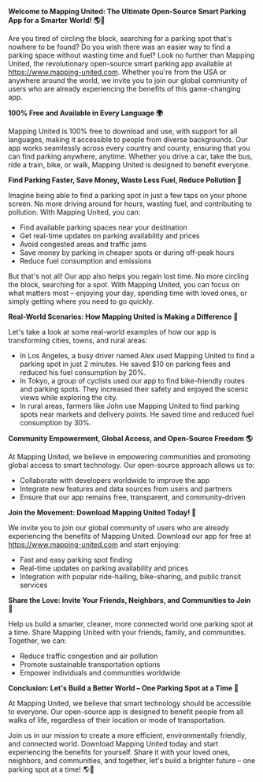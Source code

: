 **Welcome to Mapping United: The Ultimate Open-Source Smart Parking App for a Smarter World! 🌎🚗**

Are you tired of circling the block, searching for a parking spot that's nowhere to be found? Do you wish there was an easier way to find a parking space without wasting time and fuel? Look no further than Mapping United, the revolutionary open-source smart parking app available at https://www.mapping-united.com. Whether you're from the USA or anywhere around the world, we invite you to join our global community of users who are already experiencing the benefits of this game-changing app.

**100% Free and Available in Every Language 🌍**

Mapping United is 100% free to download and use, with support for all languages, making it accessible to people from diverse backgrounds. Our app works seamlessly across every country and county, ensuring that you can find parking anywhere, anytime. Whether you drive a car, take the bus, ride a train, bike, or walk, Mapping United is designed to benefit everyone.

**Find Parking Faster, Save Money, Waste Less Fuel, Reduce Pollution 🌟**

Imagine being able to find a parking spot in just a few taps on your phone screen. No more driving around for hours, wasting fuel, and contributing to pollution. With Mapping United, you can:

* Find available parking spaces near your destination
* Get real-time updates on parking availability and prices
* Avoid congested areas and traffic jams
* Save money by parking in cheaper spots or during off-peak hours
* Reduce fuel consumption and emissions

But that's not all! Our app also helps you regain lost time. No more circling the block, searching for a spot. With Mapping United, you can focus on what matters most – enjoying your day, spending time with loved ones, or simply getting where you need to go quickly.

**Real-World Scenarios: How Mapping United is Making a Difference 🌈**

Let's take a look at some real-world examples of how our app is transforming cities, towns, and rural areas:

* In Los Angeles, a busy driver named Alex used Mapping United to find a parking spot in just 2 minutes. He saved $10 on parking fees and reduced his fuel consumption by 20%.
* In Tokyo, a group of cyclists used our app to find bike-friendly routes and parking spots. They increased their safety and enjoyed the scenic views while exploring the city.
* In rural areas, farmers like John use Mapping United to find parking spots near markets and delivery points. He saved time and reduced fuel consumption by 30%.

**Community Empowerment, Global Access, and Open-Source Freedom 🌎**

At Mapping United, we believe in empowering communities and promoting global access to smart technology. Our open-source approach allows us to:

* Collaborate with developers worldwide to improve the app
* Integrate new features and data sources from users and partners
* Ensure that our app remains free, transparent, and community-driven

**Join the Movement: Download Mapping United Today! 📲**

We invite you to join our global community of users who are already experiencing the benefits of Mapping United. Download our app for free at https://www.mapping-united.com and start enjoying:

* Fast and easy parking spot finding
* Real-time updates on parking availability and prices
* Integration with popular ride-hailing, bike-sharing, and public transit services

**Share the Love: Invite Your Friends, Neighbors, and Communities to Join 🤩**

Help us build a smarter, cleaner, more connected world one parking spot at a time. Share Mapping United with your friends, family, and communities. Together, we can:

* Reduce traffic congestion and air pollution
* Promote sustainable transportation options
* Empower individuals and communities worldwide

**Conclusion: Let's Build a Better World – One Parking Spot at a Time 🌟**

At Mapping United, we believe that smart technology should be accessible to everyone. Our open-source app is designed to benefit people from all walks of life, regardless of their location or mode of transportation.

Join us in our mission to create a more efficient, environmentally friendly, and connected world. Download Mapping United today and start experiencing the benefits for yourself. Share it with your loved ones, neighbors, and communities, and together, let's build a brighter future – one parking spot at a time! 🌎💚